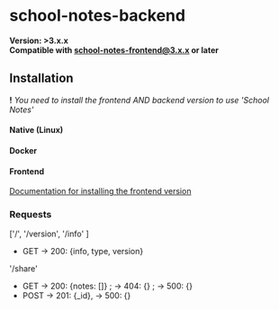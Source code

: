 # school-notes-backend

__Version: >3.x.x__  
__Compatible with school-notes-frontend@3.x.x or later__

## Installation

__!__ *You need to install the frontend AND backend version to use 'School Notes'*

#### Native (Linux)

#### Docker

#### Frontend
[Documentation for installing the frontend version](https://github.com/osourcet/school-notes-frontend/blob/stable/README.md)


### Requests

['/', '/version', '/info' ]

- GET  → 200: {info, type, version}

'/share'

- GET  → 200: {notes: []} ; → 404: {} ; → 500: {}
- POST → 201: {_id}, → 500: {}
